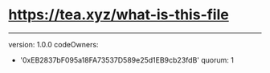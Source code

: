 # https://tea.xyz/what-is-this-file
---
version: 1.0.0
codeOwners:
  - '0xEB2837bF095a18FA73537D589e25d1EB9cb23fdB'
quorum: 1
